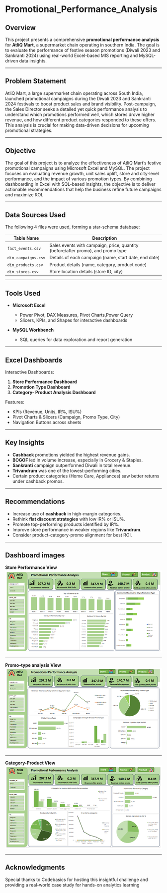 # Promotional_Performance_Analysis

##  Overview
This project presents a comprehensive **promotional performance analysis** for **AtliQ Mart**, a supermarket chain operating in southern India. The goal is to evaluate the performance of festive season promotions (Diwali 2023 and Sankranti 2024) using real-world Excel-based MIS reporting and MySQL-driven data insights.

---

##  Problem Statement

AtliQ Mart, a large supermarket chain operating across South India, launched promotional campaigns during the Diwali 2023 and Sankranti 2024 festivals to boost product sales and brand visibility. Post-campaign, the Sales Director seeks a detailed yet quick performance analysis to understand which promotions performed well, which stores drove higher revenue, and how different product categories responded to these offers. This analysis is crucial for making data-driven decisions for upcoming promotional strategies.

---

##  Objective

The goal of this project is to analyze the effectiveness of AtliQ Mart’s festive promotional campaigns using Microsoft Excel and MySQL. The project focuses on evaluating revenue growth, unit sales uplift, store and city-level performance, and the impact of various promotion types. By combining dashboarding in Excel with SQL-based insights, the objective is to deliver actionable recommendations that help the business refine future campaigns and maximize ROI.

---

##  Data Sources Used

The following 4 files were used, forming a star-schema database:

| Table Name       | Description |
|------------------|-------------|
| `fact_events.csv`      | Sales events with campaign, price, quantity (before/after promo), and promo type |
| `dim_campaigns.csv`    | Details of each campaign (name, start date, end date) |
| `dim_products.csv`     | Product details (name, category, product code) |
| `dim_stores.csv`       | Store location details (store ID, city) |

---

##  Tools Used

- **Microsoft Excel**
  - Power Pivot, DAX Measures, Pivot Charts,Power Query
  - Slicers, KPIs, and Shapes for interactive dashboards

- **MySQL Workbench**
  - SQL queries for data exploration and report generation

---

##  Excel Dashboards

 Interactive Dashboards:
1. **Store Performance Dashboard**
2. **Promotion Type Dashboard**
3. **Category- Product Analysis Dashboard**

Features:
- KPIs (Revenue, Units, IR%, ISU%)
- Pivot Charts & Slicers (Campaign, Promo Type, City)
- Navigation Buttons across sheets

---

## Key Insights

- **Cashback** promotions yielded the highest revenue gains.
- **BOGOF** led in volume increase, especially in Grocery & Staples.
- **Sankranti** campaign outperformed Diwali in total revenue.
- **Trivandrum** was one of the lowest-performing cities.
- Certain product categories (Home Care, Appliances) saw better returns under cashback promos.

---

## Recommendations

- Increase use of **cashback** in high-margin categories.
- Rethink **flat discount strategies** with low IR% or ISU%.
- Promote top-performing products identified by IR%.
- Improve store performance in weaker regions like **Trivandrum**.
- Consider product-category-promo alignment for best ROI.

---
## Dashboard images
**Store Performance View**
![Store](Images/Store.png)

--- 
**Promo-type analysis View**
![Promo](Images/Promo.png)

---
**Category-Product View**
![Category](Images/Category.png)

---
## Acknowledgments
Special thanks to Codebasics for hosting this insightful challenge and providing a real-world case study for hands-on analytics learning


